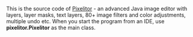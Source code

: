 
This is the source code of [Pixelitor](http://pixelitor.sourceforge.net/) - an advanced Java image editor with layers, layer masks, text layers, 80+ image filters and color adjustments, multiple undo etc. 
When you start the program from an IDE, use **pixelitor.Pixelitor** as the main class.
